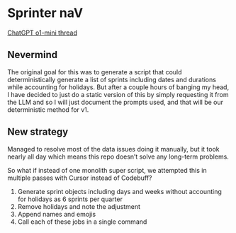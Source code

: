 # Sprinter naV

[ChatGPT o1-mini thread](https://chatgpt.com/share/6735879d-8e5c-8003-bdc3-3a07250d26a8)

## Nevermind

The original goal for this was to generate a script that could deterministically generate a list of sprints including dates and durations while accounting for holidays. But after a couple hours of banging my head, I have decided to just do a static version of this by simply requesting it from the LLM and so I will just document the prompts used, and that will be our deterministic method for v1.

## New strategy

Managed to resolve most of the data issues doing it manually, but it took nearly all day which means this repo doesn’t solve any long-term problems.

So what if instead of one monolith super script, we attempted this in multiple passes with Cursor instead of Codebuff?

1. Generate sprint objects including days and weeks without accounting for holidays as 6 sprints per quarter
2. Remove holidays and note the adjustment
3. Append names and emojis
4. Call each of these jobs in a single command
